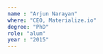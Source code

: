 ```yaml
---
name : "Arjun Narayan"
where: "CEO, Materialize.io"
degree: "PhD"
role: "alum"
year : "2015"
---
```

